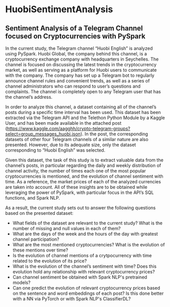 # HuobiSentimentAnalysis
## Sentiment Analysis of a Telegram Channel focused on Cryptocurrencies with PySpark
In the current study, the Telegram channel “Huobi English” is analyzed using PySpark. Huobi Global, the company behind this channel, is a cryptocurrency exchange company with headquarters in Seychelles. The channel is focused on discussing the latest trends in the cryptocurrency market, as well as serving as a platform for Huobi users to communicate with the company. The company has set up a Telegram bot to regularly announce channel rules and convenient trends, as well as a series of channel administrators who can respond to user’s questions and complaints. The channel is completely open to any Telegram user that has the channel’s address.

In order to analyze this channel, a dataset containing all of the channel’s posts during a specific time interval has been used. This dataset has been extracted via the Telegram API and the Telethon Python Module by a Kaggle User, and has been made available in the attached post (https://www.kaggle.com/aagghh/crypto-telegram-groups?select=group_messages_huobi.json). In the post, the corresponding datasets of other four Telegram channels of a similar nature are also presented. However, due to its adequate size, only the dataset corresponding to “Huobi English” was selected.

Given this dataset, the task of this study is to extract valuable data from the channel’s posts, in particular regarding the daily and weekly distribution of channel activity, the number of times each one of the most popular cryptocurrencies is mentioned, and the evolution of channel sentiment with time. As a reference, the market prices of each of the analyzed currencies are taken into account. All of these insights are to be obtained while leveraging the power of PySpark, with particular focus in the API’s SQL functions, and Spark NLP.

As a result, the current study sets out to answer the following questions based on the presented dataset:
* What fields of the dataset are relevant to the current study? What is the number of missing and null values in each of them?
* What are the days of the week and the hours of the day with greatest channel participation?
* What are the most mentioned cryptocurrencies? What is the evolution of these mentions over time?
* Is the evolution of channel mentions of a crytpocurrency with time related to the evolution of its price?
* What is the evolution of the channel’s sentiment with time? Does this evolution hold any relationship with relevant cryptocurrency prices?
* Can channel sentiment be obtained with Spark NLP's pretrained models?
* Can one predict the evolution of relevant cryptocurrency prices based on the sentence and word embeddings of each post? Is this done better with a NN via PyTorch or with Spark NLP's ClassifierDL?

